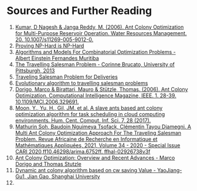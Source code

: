 # Sources and Further Reading
1. [Kumar, D Nagesh & Janga Reddy, M. (2006). Ant Colony Optimization for Multi-Purpose Reservoir Operation. Water Resources Management. 20. 10.1007/s11269-005-9012-0.](https://www.researchgate.net/publication/28600558_Ant_Colony_Optimization_for_Multi-Purpose_Reservoir_Operation)
2. [Proving NP-Hard is NP-Hard](https://dspace.mit.edu/bitstream/handle/1721.1/49420/6-854JFall2001/NR/rdonlyres/Electrical-Engineering-and-Computer-Science/6-854JFall2001/E71F81CC-FC34-4A08-A88A-FF983ACC14D0/0/lect11_07.pdf)
3. [Algorithms and Models For Combinatorial Optimization Problems - Albert Einstein Fernandes Muritiba](http://amsdottorato.unibo.it/2897/1/FernandesMuritiba_AlbertEinstein_tesi.pdf)
4. [The Travelling Salesman Problem - Corinne Brucato, University of Pittsburgh, 2013](https://www.mathematics.pitt.edu/sites/default/files/TSP.pdf)
5. [Traveling Salesman Problem for Deliveries](https://blog.routific.com/blog/travelling-salesman-problem)
6. [Evolutionary algorithm to travelling salesman problems](https://www.sciencedirect.com/science/article/pii/S089812211101073X)
7. [Dorigo, Marco & Birattari, Mauro & Stützle, Thomas. (2006). Ant Colony Optimization. Computational Intelligence Magazine, IEEE. 1. 28-39. 10.1109/MCI.2006.329691. ](https://www.researchgate.net/publication/308953674_Ant_Colony_Optimization)
8. [Moon, Y., Yu, H., Gil, JM. et al. A slave ants based ant colony optimization algorithm for task scheduling in cloud computing environments. Hum. Cent. Comput. Inf. Sci. 7, 28 (2017).](https://rdcu.be/djk6p)
9. [Mathurin Soh, Baudoin Nguimeya Tsofack, Clémentin Tayou Djamegni. A Multi Ant Colony Optimization Approach For The Traveling Salesman Problem. Revue Africaine de Recherche en Informatique et Mathématiques Appliquées, 2021, Volume 34 - 2020 - Special Issue CARI 2020,ff10.46298/arima.6752ff. ffhal-02926738v3f](https://hal.science/hal-02926738v3/document#:~:text=The%20proposed%20approach%20is%20based,the%20range%20of%20possible%20solutions.)
10. [Ant Colony Optimization: Overview and Recent Advances - Marco Dorigo and Thomas Stutzle](https://citeseerx.ist.psu.edu/viewdoc/download;jsessionid=222FEAEB4063E3876B7D22AB9D913180?doi=10.1.1.150.8165&rep=rep1&type=pdf)
11. [Dynamic ant colony algorithm based on cw saving Value  - YaoJiang-Gu1, Jian Gao, Shanghai University](https://www.matec-conferences.org/articles/matecconf/pdf/2018/105/matecconf_iswso2018_03015.pdf)
12.  
